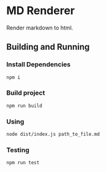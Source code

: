 # MD Renderer

Render markdown to html.

## Building and Running

### Install Dependencies

```sh
npm i
```

### Build project

```sh
npm run build
```

### Using

```sh
node dist/index.js path_to_file.md
```

### Testing

```sh
npm run test
```
